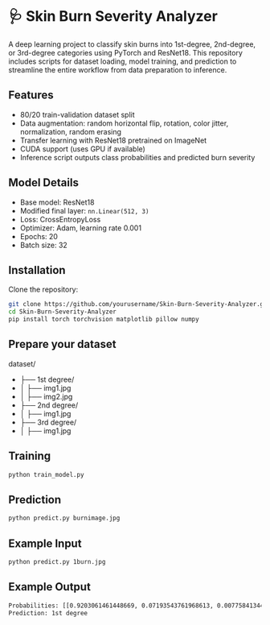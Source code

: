 # 🩺 Skin Burn Severity Analyzer

A deep learning project to classify skin burns into 1st-degree, 2nd-degree, or 3rd-degree categories using PyTorch and ResNet18. This repository includes scripts for dataset loading, model training, and prediction to streamline the entire workflow from data preparation to inference.

## Features
- 80/20 train-validation dataset split
- Data augmentation: random horizontal flip, rotation, color jitter, normalization, random erasing
- Transfer learning with ResNet18 pretrained on ImageNet
- CUDA support (uses GPU if available)
- Inference script outputs class probabilities and predicted burn severity

## Model Details
- Base model: ResNet18
- Modified final layer: `nn.Linear(512, 3)`
- Loss: CrossEntropyLoss
- Optimizer: Adam, learning rate 0.001
- Epochs: 20
- Batch size: 32

## Installation
Clone the repository:
```bash
git clone https://github.com/yourusername/Skin-Burn-Severity-Analyzer.git
cd Skin-Burn-Severity-Analyzer
pip install torch torchvision matplotlib pillow numpy
```

## Prepare your dataset
dataset/
- ├── 1st degree/
- │   ├── img1.jpg
- │   ├── img2.jpg
- ├── 2nd degree/
- │   ├── img1.jpg
- ├── 3rd degree/
- │   ├── img1.jpg

## Training
```bash
python train_model.py
```

## Prediction
```bash
python predict.py burnimage.jpg
```

## Example Input
```bash
python predict.py 1burn.jpg
```
## Example Output
```bash
Probabilities: [[0.9203061461448669, 0.07193543761968613, 0.007758413441479206]]
Prediction: 1st degree
```
